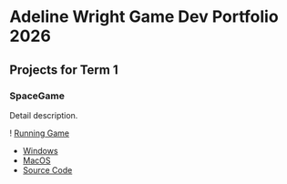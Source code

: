 # Adeline Wright Game Dev Portfolio 2026

## Projects for Term 1

### SpaceGame

Detail description.

! [Running Game]()

* [Windows](https://github.com/Adelinew50/portfolio/blob/main/src/windows-amd64.zip)
* [MacOS](https://github.com/Adelinew50/portfolio/blob/main/src/SpaceGame/macos-aarch64.zip)
* [Source Code](https://github.com/Adelinew50/portfolio/blob/main/images/spacegame01.png?raw=true)
